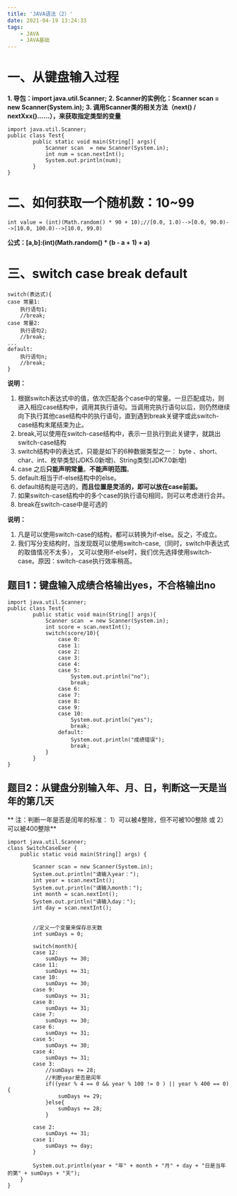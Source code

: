 ```yaml
---
title: 'JAVA语法（2）'
date: 2021-04-19 13:24:33
tags:
	- JAVA
	- JAVA基础
---
```



# 一、从键盘输入过程

**1. 导包：import java.util.Scanner;**
**2. Scanner的实例化：Scanner scan = new Scanner(System.in);**
**3. 调用Scanner类的相关方法（next() / nextXxx()……），来获取指定类型的变量**
<!-- more -->

	import java.util.Scanner;
	public class Test{
			public static void main(String[] args){
				Scanner scan  = new Scanner(System.in);
				int num = scan.nextInt();
				System.out.println(num);
			}
	}


# 二、如何获取一个随机数：10~99
	int value = (int)(Math.random() * 90 + 10);//[0.0, 1.0)-->[0.0, 90.0)-->[10.0, 100.0)-->[10.0, 99.0)
**公式：[a,b]:(int)(Math.random() * (b - a + 1) + a)**


# 三、switch case break default
	
	switch(表达式){
	case 常量1:
		执行语句1;
		//break;
	case 常量2:
		执行语句2;
		//break;
	...
	default:
		执行语句n;
		//break;
	}
**说明：**
1. 根据switch表达式中的值，依次匹配各个case中的常量。一旦匹配成功，则进入相应case结构中，调用其执行语句。当调用完执行语句以后，则仍然继续向下执行其他case结构中的执行语句，直到遇到break关键字或此switch-case结构末尾结束为止。
2. break,可以使用在switch-case结构中，表示一旦执行到此关键字，就跳出switch-case结构
3. switch结构中的表达式，只能是如下的6种数据类型之一：
   byte 、short、char、int、枚举类型(JDK5.0新增)、String类型(JDK7.0新增)
4. case 之后**只能声明常量**。**不能声明范围**。
5. default:相当于if-else结构中的else。
6. default结构是可选的，**而且位置是灵活的，即可以放在case前面。**
7. 如果switch-case结构中的多个case的执行语句相同，则可以考虑进行合并。
8. break在switch-case中是可选的



**说明：**
1. 凡是可以使用switch-case的结构，都可以转换为if-else。反之，不成立。
2. 我们写分支结构时，当发现既可以使用switch-case,（同时，switch中表达式的取值情况不太多），
  又可以使用if-else时，我们优先选择使用switch-case。原因：switch-case执行效率稍高。

## 题目1：键盘输入成绩合格输出yes，不合格输出no


	import java.util.Scanner;
	public class Test{
			public static void main(String[] args){
				Scanner scan  = new Scanner(System.in);
				int score = scan.nextInt();
				switch(score/10){
					case 0:
					case 1:
					case 2:
					case 3:
					case 4:
					case 5:
						System.out.println("no");
						break;
					case 6:
					case 7:
					case 8:
					case 9:
					case 10:
						System.out.println("yes");
						break;
					default:
						System.out.println("成绩错误");
						break;
				}
			}
	}



## 题目2：从键盘分别输入年、月、日，判断这一天是当年的第几天
 
**   注：判断一年是否是闰年的标准：
       1）可以被4整除，但不可被100整除
	或
       2）可以被400整除**



	import java.util.Scanner;
	class SwitchCaseExer {
		public static void main(String[] args) {
			
			Scanner scan = new Scanner(System.in);
			System.out.println("请输入year：");
			int year = scan.nextInt();
			System.out.println("请输入month：");
			int month = scan.nextInt();
			System.out.println("请输入day：");
			int day = scan.nextInt();
	
	
			//定义一个变量来保存总天数
			int sumDays = 0;
	
			switch(month){
			case 12:
				sumDays += 30;
			case 11:
				sumDays += 31;
			case 10:
				sumDays += 30;
			case 9:
				sumDays += 31;
			case 8:
				sumDays += 31;
			case 7:
				sumDays += 30;
			case 6:
				sumDays += 31;
			case 5:
				sumDays += 30;
			case 4:
				sumDays += 31;
			case 3:
				//sumDays += 28;
				//判断year是否是闰年
				if((year % 4 == 0 && year % 100 != 0 ) || year % 400 == 0){
					sumDays += 29;
				}else{
					sumDays += 28;
				}
	
			case 2:
				sumDays += 31;
			case 1:
				sumDays += day;
			}
	
			System.out.println(year + "年" + month + "月" + day + "日是当年的第" + sumDays + "天");
		}
	}
